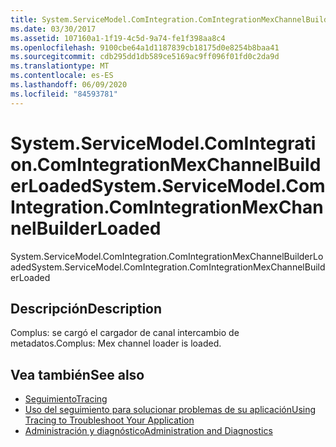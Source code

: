 ```yaml
---
title: System.ServiceModel.ComIntegration.ComIntegrationMexChannelBuilderLoaded
ms.date: 03/30/2017
ms.assetid: 107160a1-1f19-4c5d-9a74-fe1f398aa8c4
ms.openlocfilehash: 9100cbe64a1d1187839cb18175d0e8254b8baa41
ms.sourcegitcommit: cdb295dd1db589ce5169ac9ff096f01fd0c2da9d
ms.translationtype: MT
ms.contentlocale: es-ES
ms.lasthandoff: 06/09/2020
ms.locfileid: "84593781"
---
```

# <a name="systemservicemodelcomintegrationcomintegrationmexchannelbuilderloaded"></a><span data-ttu-id="36d9a-102">System.ServiceModel.ComIntegration.ComIntegrationMexChannelBuilderLoaded</span><span class="sxs-lookup"><span data-stu-id="36d9a-102">System.ServiceModel.ComIntegration.ComIntegrationMexChannelBuilderLoaded</span></span>
<span data-ttu-id="36d9a-103">System.ServiceModel.ComIntegration.ComIntegrationMexChannelBuilderLoaded</span><span class="sxs-lookup"><span data-stu-id="36d9a-103">System.ServiceModel.ComIntegration.ComIntegrationMexChannelBuilderLoaded</span></span>  
  
## <a name="description"></a><span data-ttu-id="36d9a-104">Descripción</span><span class="sxs-lookup"><span data-stu-id="36d9a-104">Description</span></span>  
 <span data-ttu-id="36d9a-105">Complus: se cargó el cargador de canal intercambio de metadatos.</span><span class="sxs-lookup"><span data-stu-id="36d9a-105">Complus: Mex channel loader is loaded.</span></span>  
  
## <a name="see-also"></a><span data-ttu-id="36d9a-106">Vea también</span><span class="sxs-lookup"><span data-stu-id="36d9a-106">See also</span></span>

- [<span data-ttu-id="36d9a-107">Seguimiento</span><span class="sxs-lookup"><span data-stu-id="36d9a-107">Tracing</span></span>](index.md)
- [<span data-ttu-id="36d9a-108">Uso del seguimiento para solucionar problemas de su aplicación</span><span class="sxs-lookup"><span data-stu-id="36d9a-108">Using Tracing to Troubleshoot Your Application</span></span>](using-tracing-to-troubleshoot-your-application.md)
- [<span data-ttu-id="36d9a-109">Administración y diagnóstico</span><span class="sxs-lookup"><span data-stu-id="36d9a-109">Administration and Diagnostics</span></span>](../index.md)
